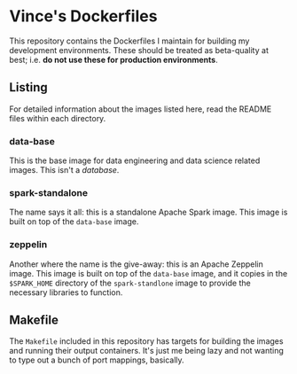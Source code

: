 # Vince's Dockerfiles

This repository contains the Dockerfiles I maintain for building my development environments. These should be treated as beta-quality at best; i.e. **do not use these for production environments**.

## Listing

For detailed information about the images listed here, read the README files within each directory.

### data-base

This is the base image for  data engineering and data science related images. This isn't a _database_.

### spark-standalone

The name says it all: this is a standalone Apache Spark image. This image is built on top of the `data-base` image.

### zeppelin

Another where the name is the give-away: this is an Apache Zeppelin image.  This image is built on top of the `data-base` image, and it copies in the `$SPARK_HOME` directory of the `spark-standlone` image to provide the necessary libraries to function.

## Makefile

The `Makefile` included in this repository has targets for building the images and running their output containers. It's just me being lazy and not wanting to type out a bunch of port mappings, basically.
